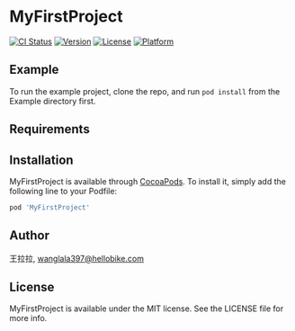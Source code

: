 # MyFirstProject

[![CI Status](https://img.shields.io/travis/王拉拉/MyFirstProject.svg?style=flat)](https://travis-ci.org/王拉拉/MyFirstProject)
[![Version](https://img.shields.io/cocoapods/v/MyFirstProject.svg?style=flat)](https://cocoapods.org/pods/MyFirstProject)
[![License](https://img.shields.io/cocoapods/l/MyFirstProject.svg?style=flat)](https://cocoapods.org/pods/MyFirstProject)
[![Platform](https://img.shields.io/cocoapods/p/MyFirstProject.svg?style=flat)](https://cocoapods.org/pods/MyFirstProject)

## Example

To run the example project, clone the repo, and run `pod install` from the Example directory first.

## Requirements

## Installation

MyFirstProject is available through [CocoaPods](https://cocoapods.org). To install
it, simply add the following line to your Podfile:

```ruby
pod 'MyFirstProject'
```

## Author

王拉拉, wanglala397@hellobike.com

## License

MyFirstProject is available under the MIT license. See the LICENSE file for more info.
